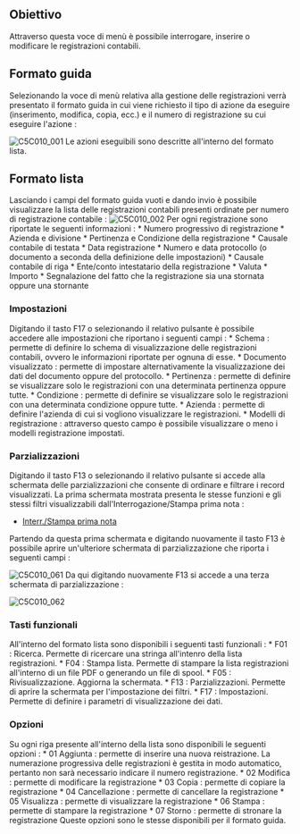 ## Obiettivo
Attraverso questa voce di menù è possibile interrogare, inserire o modificare le registrazioni contabili.

## Formato guida
Selezionando la voce di menù relativa alla gestione delle registrazioni verrà presentato il formato guida in cui viene richiesto il tipo di azione da eseguire (inserimento, modifica, copia, ecc.) e il numero di registrazione su cui eseguire l'azione : 

![C5C010_001](http://doc.smeup.com/immagini/MBDOC_OGG-P_C5E401G/C5C010_001.png)
Le azioni eseguibili sono descritte all'interno del formato lista.

## Formato lista
Lasciando i campi del formato guida vuoti e dando invio è possibile visualizzare la lista delle registrazioni contabili presenti ordinate per numero di registrazione contabile : 
![C5C010_002](http://doc.smeup.com/immagini/MBDOC_OGG-P_C5E401G/C5C010_002.png)
Per ogni registrazione sono riportate le seguenti informazioni : 
 \* Numero progressivo di registrazione
 \* Azienda e divisione
 \* Pertinenza e Condizione della registrazione
 \* Causale contabile di testata
 \* Data registrazione
 \* Numero e data protocollo (o documento a seconda della definizione delle impostazioni)
 \* Causale contabile di riga
 \* Ente/conto intestatario della registrazione
 \* Valuta
 \* Importo
 \* Segnalazione del fatto che la registrazione sia una stornata oppure una stornante

### Impostazioni
Digitando il tasto F17 o selezionando il relativo pulsante è possibile accedere alle impostazioni che riportano i seguenti campi : 
 \* Schema :  permette di definire lo schema di visualizzazione delle registrazioni contabili, ovvero le informazioni riportate per ognuna di esse.
 \* Documento visualizzato :  permette di impostare alternativamente la visualizzazione dei dati del documento oppure del protocollo.
 \* Pertinenza :  permette di definire se visualizzare solo le registrazioni con una determinata pertinenza oppure tutte.
 \* Condizione :  permette di definire se visualizzare solo le registrazioni con una determinata condizione oppure tutte.
 \* Azienda :  permette di definire l'azienda di cui si vogliono visualizzare le registrazioni.
 \* Modelli di registrazione :  attraverso questo campo è possibile visualizzare o meno i modelli registrazione impostati.

### Parzializzazioni
Digitando il tasto F13 o selezionando il relativo pulsante si accede alla schermata delle parzializzazioni che consente di ordinare e filtrare i record visualizzati. La prima schermata mostrata presenta le stesse funzioni e gli stessi filtri visualizzabili dall'Interrogazione/Stampa prima nota : 

- [Interr./Stampa prima nota](Sorgenti/DOC/OJ/PGM/C5NAE4L)

Partendo da questa prima schermata e digitando nuovamente il tasto F13 è possibile aprire un'ulteriore schermata di parzializzazione che riporta i seguenti campi : 

![C5C010_061](http://doc.smeup.com/immagini/MBDOC_OGG-P_C5E401G/C5C010_061.png)
Da qui digitando nuovamente F13 si accede a una terza schermata di parzializzazione : 

![C5C010_062](http://doc.smeup.com/immagini/MBDOC_OGG-P_C5E401G/C5C010_062.png)
### Tasti funzionali
All'interno del formato lista sono disponibili i seguenti tasti funzionali : 
 \* F01 :  Ricerca. Permette di ricercare una stringa all'intenro della lista registrazioni.
 \* F04 :  Stampa lista. Permette di stampare la lista registrazioni all'interno di un file PDF o generando un file di spool.
 \* F05 :  Rivisualizzazione. Aggiorna la schermata.
 \* F13 :  Parzializzazioni. Permette di aprire la schermata per l'impostazione dei filtri.
 \* F17 :  Impostazioni. Permette di definire i parametri di visualizzazione dei dati.

### Opzioni
Su ogni riga presente all'interno della lista sono disponibili le seguenti opzioni : 
 \* 01 Aggiunta :  permette di inserire una nuova reistrazione. La numerazione progressiva delle registrazioni è gestita in modo automatico, pertanto non sarà necessario indicare il numero registrazione.
 \* 02 Modifica :  permette di modificare la registrazione
 \* 03 Copia :  permette di copiare la registrazione
 \* 04 Cancellazione :  permette di cancellare la registrazione
 \* 05 Visualizza :  permette di visualizzare la registrazione
 \* 06 Stampa :  permette di stampare la registrazione
 \* 07 Storno :  permette di stronare la registrazione
Queste opzioni sono le stesse disponibili per il formato guida.
